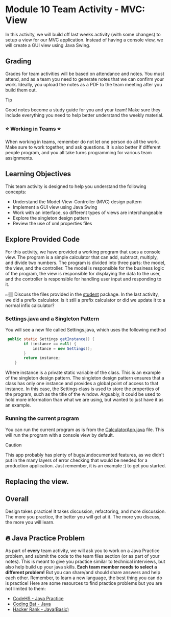 # Module 10 Team Activity  - MVC: View

In this activity, we will build off last weeks activity (with some changes) to setup a view for our MVC application. Instead of having a console view, we will create a GUI view using Java Swing.

## Grading
Grades for team activities will be based on attendance and notes. You must attend, and as a team you need to generate notes that we can confirm your work. Ideally, you upload the notes as a PDF to the team meeting after you build them out. 

> [!TIP] 
> Good notes become a study guide for you and your team! Make sure they include everything you need to help better understand the weekly material. 

### ⭐ Working in Teams ⭐
When working in teams, remember do not let one person do all the work. Make sure to work together, and ask questions. It is also better if different people program, and you all take turns programming for various team assignments.

## Learning Objectives
This team activity is designed to help you understand the following concepts:
* Understand the Model-View-Controller (MVC) design pattern
* Implement a GUI view using Java Swing
* Work with an interface, so different types of views are interchangeable
* Explore the singleton design pattern
* Review the use of xml properties files

## Explore Provided Code

For this activity, we have provided a working program that uses a console view. The program is a simple calculator that can add, subtract, multiply, and divide two numbers. The program is divided into three parts: the model, the view, and the controller. The model is responsible for the business logic of the program, the view is responsible for displaying the data to the user, and the controller is responsible for handling user input and responding to it. 

👉🏽  Discuss the files provided in the [student](student/) package. In the last activity, we did a prefix calculator. Is it still a prefix calculator or did we update it to a normal infix calculator?


### Settings.java and a Singleton Pattern

You will see a new file called Settings.java, which uses the following method

```java
 public static Settings getInstance() {
        if (instance == null) {
            instance = new Settings();
        }
        return instance;
    }
```
Where instance is a private static variable of the class. This is an example of the singleton design pattern. The singleton design pattern ensures that a class has only one instance and provides a global point of access to that instance. In this case, the Settings class is used to store the properties of the program, such as the title of the window. Arguably, it could be used to hold more information than what we are using, but wanted to just have it as an example.




### Running the current program

You can run the current program as is from the [CalculatorApp.java](student/CalculatorApp.java) file. This will run the program with a console view by default.

> [!CAUTION]
> This app probably has plenty of bugs/undocumented features, as we didn't put in the many layers of error checking that would be needed for a production application. Just remember, it is an example :) to get you started. 

## Replacing the view.





## Overall

Design takes practice! It takes discussion, refactoring, and more discussion. The more you practice, the better you will get at it. The more you discuss, the more you will learn. 



## :fire: Java Practice Problem
As part of **every** team activity, we will ask you to work on a Java Practice problem, and submit the code to the team files section (or as part of your notes). This is meant to give you practice similar to technical interviews, but also help build up your java skills. **Each team member needs to select a different problem!** But you can share/and should share answers and help each other. Remember, to learn a new language, the best thing you can do is practice! Here are some resources to find practice problems but you are not limited to them:

* [CodeHS - Java Practice](https://codehs.com/practice/java)
* [Coding Bat - Java](https://codingbat.com/java)
* [Hacker Rank - Java(Basic)](https://www.hackerrank.com/domains/java?filters%5Bskills%5D%5B%5D=Java%20%28Basic%29)